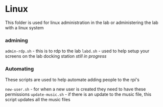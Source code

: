 # Linux

This folder is used for linux administration in the lab or administering the lab with a linux system

### admining
`admin-rdp.sh` - this is to rdp to the lab
`labd.sh` - used to help setup your screens on the lab docking station *still in progress*

### Automating

These scripts are used to help automate adding people to the rpi's 

`new-user.sh` - for when a new user is created they need to have these permissions
`update-music.sh` - if there is an update to the music file, this script updates all the music files
